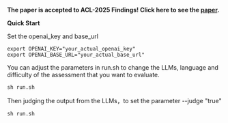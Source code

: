 **The paper is accepted to ACL-2025 Findings! Click here to see the [paper](https://arxiv.org/abs/2506.00894).**



**Quick Start**

Set the openai_key and base_url

```
export OPENAI_KEY="your_actual_openai_key"
export OPENAI_BASE_URL="your_actual_base_url"
```

You can adjust the parameters in run.sh to change the LLMs, language and difficulty of the assessment that you want to evaluate.

```
sh run.sh
```

Then judging the output from the LLMs，to set the parameter --judge "true"

```
sh run.sh
```

